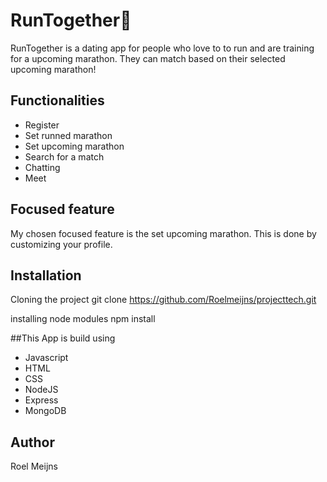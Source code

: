 # RunTogether:running:
RunTogether is a dating app for people who love to to run and are training for a upcoming marathon. They can match based on their selected upcoming marathon!

## Functionalities
* Register
* Set runned marathon
* Set upcoming marathon
* Search for a match
* Chatting
* Meet

## Focused feature
My chosen focused feature is the set upcoming marathon. This is done by customizing your profile.

##  Installation
Cloning the project git clone https://github.com/Roelmeijns/projecttech.git

installing node modules npm install

##This App is build using
* Javascript
* HTML
* CSS
* NodeJS
* Express
* MongoDB

## Author
Roel Meijns
